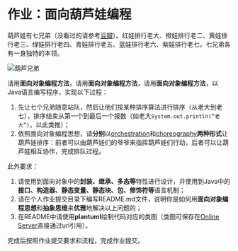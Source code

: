 # 作业：面向葫芦娃编程

葫芦娃有七兄弟（没看过的请参考[豆瓣](https://movie.douban.com/subject/1428576/)）。红娃排行老大、橙娃排行老二、黄娃排行老三、绿娃排行老四、青娃排行老五、蓝娃排行老六、紫娃排行老七，七兄弟各有一身独特的本领。

![葫芦兄弟](https://n.sinaimg.cn/sinakd20200415ac/17/w499h318/20200415/4825-isehnnk7439938.jpg)

请用**面向对象编程方法**，请用**面向对象编程方法**，请用**面向对象编程方法**，以Java语言编写程序，实现以下过程：

1. 先让七个兄弟随意站队，然后让他们按某种排序算法进行排序（从老大到老七），排序结束从第一个到最后一个报数（如老大`System.out.println(“老大”)`，以此类推）；
2. 依照面向对象编程思想，请**分别**以[orchestration](https://en.wikipedia.org/wiki/Orchestration)和[choreography](https://en.wikipedia.org/wiki/Choreography)**两种形式**让葫芦娃排序：前者可以由葫芦娃们的爷爷来指挥葫芦娃们行动，后者可以让葫芦娃相互协作，完成排队过程。

此外要求：
1. 请使用到面向对象中的**封装、继承、多态等**特性进行设计，并使用到Java中的**接口、构造器、静态变量、静态块、包、修饰符等**语言机制；
2. 请在个人作业提交目录下编写README.md文件，说明你是如何用**面向对象编程思想**和**抽象思维**来**优雅**地解决以上问题的；
3. 在README中请使用**plantuml**绘制代码对应的类图（类图可保存在[Online Server](http://plantuml.com/plantuml)直接通过url引用）。

完成后按照作业提交要求和流程，完成作业提交。
